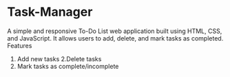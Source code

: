 # Task-Manager
A simple and responsive To-Do List web application built using HTML, CSS, and JavaScript. It allows users to add, delete, and mark tasks as completed.
Features
1. Add new tasks
2.Delete tasks
3. Mark tasks as complete/incomplete
